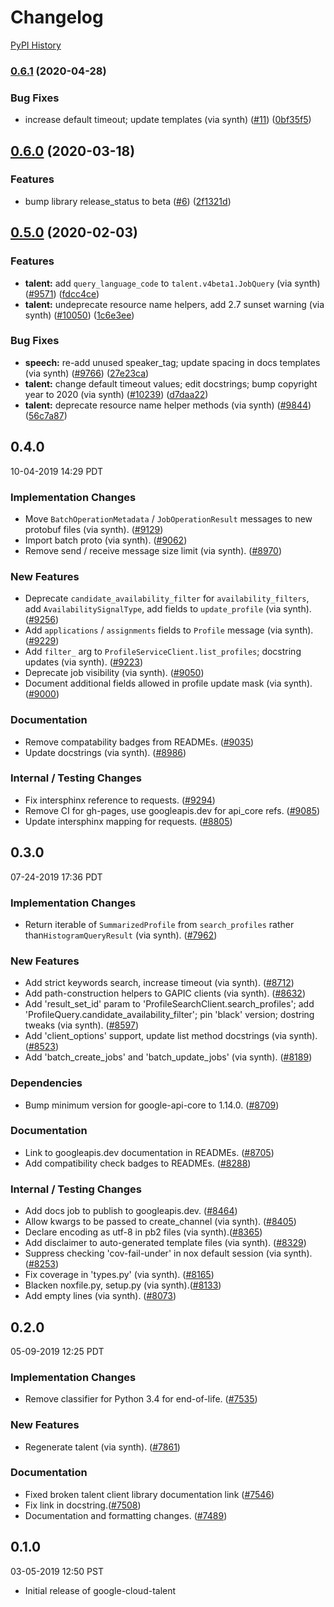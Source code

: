 # Changelog

[PyPI History][1]

[1]: https://pypi.org/project/google-cloud-talent/#history

### [0.6.1](https://www.github.com/googleapis/python-talent/compare/v0.6.0...v0.6.1) (2020-04-28)


### Bug Fixes

* increase default timeout; update templates (via synth) ([#11](https://www.github.com/googleapis/python-talent/issues/11)) ([0bf35f5](https://www.github.com/googleapis/python-talent/commit/0bf35f54ce026613fc7c2a1772d983866291d09a))

## [0.6.0](https://www.github.com/googleapis/python-talent/compare/v0.5.0...v0.6.0) (2020-03-18)


### Features

* bump library release_status to beta ([#6](https://www.github.com/googleapis/python-talent/issues/6)) ([2f1321d](https://www.github.com/googleapis/python-talent/commit/2f1321d1a9c76ca53fded6487d36e5496ed3d23c))

## [0.5.0](https://www.github.com/googleapis/python-talent/compare/v0.4.0...v0.5.0) (2020-02-03)


### Features

* **talent:** add `query_language_code` to `talent.v4beta1.JobQuery` (via synth) ([#9571](https://www.github.com/googleapis/python-talent/issues/9571)) ([fdcc4ce](https://www.github.com/googleapis/python-talent/commit/fdcc4ce17b1ba3a784984e70ec4bcd04ed5554d2))
* **talent:** undeprecate resource name helpers, add 2.7 sunset warning (via synth)  ([#10050](https://www.github.com/googleapis/python-talent/issues/10050)) ([1c6e3ee](https://www.github.com/googleapis/python-talent/commit/1c6e3eee6b4d4d0004ffb38d4fde69f147bbd969))


### Bug Fixes

* **speech:** re-add unused speaker_tag; update spacing in docs templates (via synth) ([#9766](https://www.github.com/googleapis/python-talent/issues/9766)) ([27e23ca](https://www.github.com/googleapis/python-talent/commit/27e23ca47d753983732d5a20e6fe2052c14c2a92))
* **talent:** change default timeout values; edit docstrings; bump copyright year to 2020 (via synth) ([#10239](https://www.github.com/googleapis/python-talent/issues/10239)) ([d7daa22](https://www.github.com/googleapis/python-talent/commit/d7daa2283d83ce959f010998ab2c44402f573293))
* **talent:** deprecate resource name helper methods (via synth) ([#9844](https://www.github.com/googleapis/python-talent/issues/9844)) ([56c7a87](https://www.github.com/googleapis/python-talent/commit/56c7a8796510b75242e4d5863be907b484e75578))

## 0.4.0

10-04-2019 14:29 PDT

### Implementation Changes
- Move `BatchOperationMetadata` / `JobOperationResult` messages to new protobuf files (via synth). ([#9129](https://github.com/googleapis/google-cloud-python/pull/9129))
- Import batch proto (via synth).  ([#9062](https://github.com/googleapis/google-cloud-python/pull/9062))
- Remove send / receive message size limit (via synth). ([#8970](https://github.com/googleapis/google-cloud-python/pull/8970))

### New Features
- Deprecate `candidate_availability_filter` for `availability_filters`, add `AvailabilitySignalType`, add fields to `update_profile` (via synth). ([#9256](https://github.com/googleapis/google-cloud-python/pull/9256))
- Add `applications` / `assignments` fields to `Profile` message (via synth). ([#9229](https://github.com/googleapis/google-cloud-python/pull/9229))
- Add `filter_` arg to `ProfileServiceClient.list_profiles`; docstring updates (via synth). ([#9223](https://github.com/googleapis/google-cloud-python/pull/9223))
- Deprecate job visibility (via synth). ([#9050](https://github.com/googleapis/google-cloud-python/pull/9050))
- Document additional fields allowed in profile update mask (via synth). ([#9000](https://github.com/googleapis/google-cloud-python/pull/9000))

### Documentation
- Remove compatability badges from READMEs. ([#9035](https://github.com/googleapis/google-cloud-python/pull/9035))
- Update docstrings (via synth). ([#8986](https://github.com/googleapis/google-cloud-python/pull/8986))

### Internal / Testing Changes
- Fix intersphinx reference to requests. ([#9294](https://github.com/googleapis/google-cloud-python/pull/9294))
- Remove CI for gh-pages, use googleapis.dev for api_core refs. ([#9085](https://github.com/googleapis/google-cloud-python/pull/9085))
- Update intersphinx mapping for requests. ([#8805](https://github.com/googleapis/google-cloud-python/pull/8805))

## 0.3.0

07-24-2019 17:36 PDT


### Implementation Changes
- Return iterable of `SummarizedProfile` from `search_profiles` rather than`HistogramQueryResult` (via synth). ([#7962](https://github.com/googleapis/google-cloud-python/pull/7962))

### New Features
- Add strict keywords search, increase timeout (via synth). ([#8712](https://github.com/googleapis/google-cloud-python/pull/8712))
- Add path-construction helpers to GAPIC clients (via synth). ([#8632](https://github.com/googleapis/google-cloud-python/pull/8632))
- Add 'result_set_id' param to 'ProfileSearchClient.search_profiles'; add 'ProfileQuery.candidate_availability_filter'; pin 'black' version; dostring tweaks (via synth). ([#8597](https://github.com/googleapis/google-cloud-python/pull/8597))
- Add 'client_options' support, update list method docstrings (via synth). ([#8523](https://github.com/googleapis/google-cloud-python/pull/8523))
- Add 'batch_create_jobs' and 'batch_update_jobs' (via synth). ([#8189](https://github.com/googleapis/google-cloud-python/pull/8189))

### Dependencies
- Bump minimum version for google-api-core to 1.14.0. ([#8709](https://github.com/googleapis/google-cloud-python/pull/8709))

### Documentation
- Link to googleapis.dev documentation in READMEs. ([#8705](https://github.com/googleapis/google-cloud-python/pull/8705))
- Add compatibility check badges to READMEs. ([#8288](https://github.com/googleapis/google-cloud-python/pull/8288))

### Internal / Testing Changes
- Add docs job to publish to googleapis.dev. ([#8464](https://github.com/googleapis/google-cloud-python/pull/8464))
- Allow kwargs to be passed to create_channel (via synth). ([#8405](https://github.com/googleapis/google-cloud-python/pull/8405))
- Declare encoding as utf-8 in pb2 files (via synth).([#8365](https://github.com/googleapis/google-cloud-python/pull/8365))
- Add disclaimer to auto-generated template files (via synth). ([#8329](https://github.com/googleapis/google-cloud-python/pull/8329))
- Suppress checking 'cov-fail-under' in nox default session (via synth).  ([#8253](https://github.com/googleapis/google-cloud-python/pull/8253))
- Fix coverage in 'types.py' (via synth). ([#8165](https://github.com/googleapis/google-cloud-python/pull/8165))
- Blacken noxfile.py, setup.py (via synth).([#8133](https://github.com/googleapis/google-cloud-python/pull/8133))
- Add empty lines (via synth). ([#8073](https://github.com/googleapis/google-cloud-python/pull/8073))

## 0.2.0

05-09-2019 12:25 PDT


### Implementation Changes
- Remove classifier for Python 3.4 for end-of-life. ([#7535](https://github.com/googleapis/google-cloud-python/pull/7535))

### New Features
- Regenerate talent (via synth). ([#7861](https://github.com/googleapis/google-cloud-python/pull/7861))

### Documentation
- Fixed broken talent client library documentation link ([#7546](https://github.com/googleapis/google-cloud-python/pull/7546))
- Fix link in docstring.([#7508](https://github.com/googleapis/google-cloud-python/pull/7508))
- Documentation and formatting changes. ([#7489](https://github.com/googleapis/google-cloud-python/pull/7489))

## 0.1.0

03-05-2019 12:50 PST

- Initial release of google-cloud-talent
